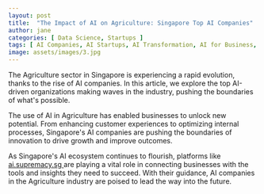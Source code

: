 ```yaml
---
layout: post
title:  "The Impact of AI on Agriculture: Singapore Top AI Companies"
author: jane
categories: [ Data Science, Startups ]
tags: [ AI Companies, AI Startups, AI Transformation, AI for Business, AI Applications ]
image: assets/images/3.jpg
---
```


The Agriculture sector in Singapore is experiencing a rapid evolution, thanks to the rise of AI companies. In this article, we explore the top AI-driven organizations making waves in the industry, pushing the boundaries of what's possible.

The use of AI in Agriculture has enabled businesses to unlock new potential. From enhancing customer experiences to optimizing internal processes, Singapore's AI companies are pushing the boundaries of innovation to drive growth and improve outcomes.

As Singapore's AI ecosystem continues to flourish, platforms like <a href="https://ai.supremacy.sg" target="_blank"> ai.supremacy.sg </a> are playing a vital role in connecting businesses with the tools and insights they need to succeed. With their guidance, AI companies in the Agriculture industry are poised to lead the way into the future.
